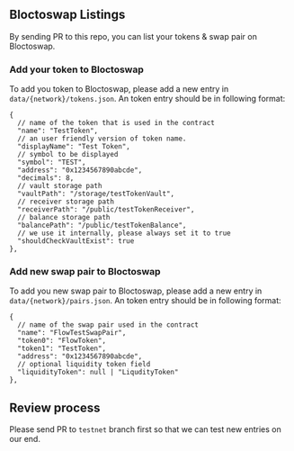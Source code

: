 ## Bloctoswap Listings
By sending PR to this repo, you can list your tokens & swap pair on Bloctoswap.

### Add your token to Bloctoswap
To add you token to Bloctoswap, please add a new entry in `data/{network}/tokens.json`. 
An token entry should be in following format:
```
{
  // name of the token that is used in the contract
  "name": "TestToken",
  // an user friendly version of token name.
  "displayName": "Test Token",
  // symbol to be displayed
  "symbol": "TEST",
  "address": "0x1234567890abcde",
  "decimals": 8,
  // vault storage path
  "vaultPath": "/storage/testTokenVault",
  // receiver storage path
  "receiverPath": "/public/testTokenReceiver",
  // balance storage path
  "balancePath": "/public/testTokenBalance",
  // we use it internally, please always set it to true
  "shouldCheckVaultExist": true 
},
```

### Add new swap pair to Bloctoswap
To add you new swap pair to Bloctoswap, please add a new entry in `data/{network}/pairs.json`. 
An token entry should be in following format:
```
{
  // name of the swap pair used in the contract
  "name": "FlowTestSwapPair",
  "token0": "FlowToken",
  "token1": "TestToken",
  "address": "0x1234567890abcde",
  // optional liquidity token field
  "liquidityToken": null | "LiqudityToken"
},
```

## Review process
Please send PR to `testnet` branch first so that we can test new entries on our end. 
